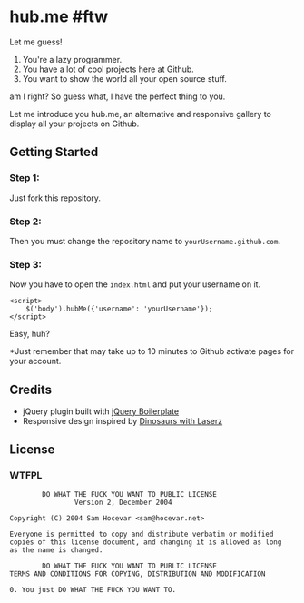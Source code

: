 hub.me #ftw
==================================================

Let me guess!

1. You're a lazy programmer.
2. You have a lot of cool projects here at Github.
3. You want to show the world all your open source stuff.

am I right? So guess what, I have the perfect thing to you.

Let me introduce you hub.me, an alternative and responsive gallery to display all your projects on Github.


Getting Started
---------------

### Step 1:

Just fork this repository.

### Step 2:
Then you must change the repository name to `yourUsername.github.com`.

### Step 3:
Now you have to open the `index.html` and put your username on it.

    <script>
		$('body').hubMe({'username': 'yourUsername'});
	</script>

Easy, huh?

*Just remember that may take up to 10 minutes to Github activate pages for your account.

Credits
---------------
* jQuery plugin built with [jQuery Boilerplate](http://jqueryboilerplate.com/)
* Responsive design inspired by [Dinosaurs with Laserz](http://dinosaurswithlaserz.com/)

License
---------------
### WTFPL
            DO WHAT THE FUCK YOU WANT TO PUBLIC LICENSE
                    Version 2, December 2004

	Copyright (C) 2004 Sam Hocevar <sam@hocevar.net>

	Everyone is permitted to copy and distribute verbatim or modified
	copies of this license document, and changing it is allowed as long
	as the name is changed.

            DO WHAT THE FUCK YOU WANT TO PUBLIC LICENSE
	TERMS AND CONDITIONS FOR COPYING, DISTRIBUTION AND MODIFICATION

	0. You just DO WHAT THE FUCK YOU WANT TO.
